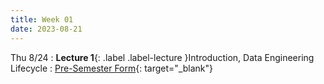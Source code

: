 ```yaml
---
title: Week 01
date: 2023-08-21
---
```


Thu 8/24
: **Lecture 1**{: .label .label-lecture }Introduction, Data Engineering Lifecycle
  : [Pre-Semester Form](https://docs.google.com/forms/d/e/1FAIpQLSfxCLiImx1GXRkTvlmiCSK2hYMjjyxcyje1RyLU5PfKgDZ_JQ/viewform){: target="\_blank"}
